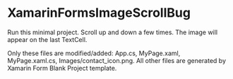 XamarinFormsImageScrollBug
==========================
Run this minimal project. Scroll up and down a few times. The image will appear on the last TextCell.

Only these files are modified/added: App.cs, MyPage.xaml, MyPage.xaml.cs, Images/contact_icon.png. All other files are generated by Xamarin Form Blank Project template.
